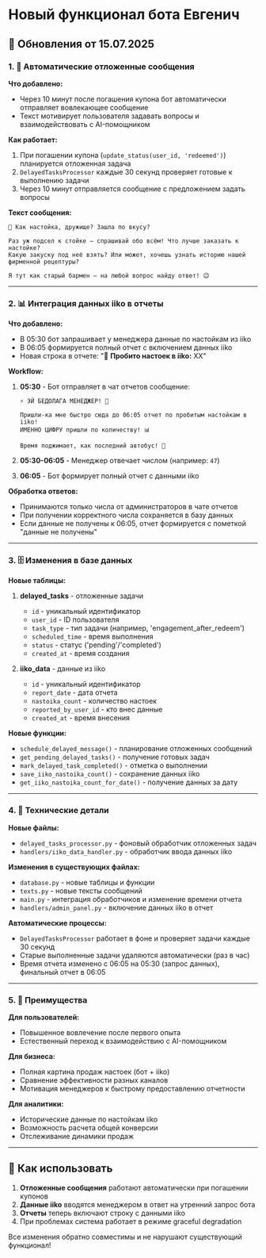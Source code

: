 # Новый функционал бота Евгенич

## 🚀 Обновления от 15.07.2025

### 1. 💬 Автоматические отложенные сообщения

**Что добавлено:**
- Через 10 минут после погашения купона бот автоматически отправляет вовлекающее сообщение
- Текст мотивирует пользователя задавать вопросы и взаимодействовать с AI-помощником

**Как работает:**
1. При погашении купона (`update_status(user_id, 'redeemed')`) планируется отложенная задача
2. `DelayedTasksProcessor` каждые 30 секунд проверяет готовые к выполнению задачи
3. Через 10 минут отправляется сообщение с предложением задать вопросы

**Текст сообщения:**
```
🥃 Как настойка, дружище? Зашла по вкусу?

Раз уж подсел к стойке — спрашивай обо всём! Что лучше заказать к настойке? 
Какую закуску под неё взять? Или может, хочешь узнать историю нашей фирменной рецептуры?

Я тут как старый бармен — на любой вопрос найду ответ! 😉
```

---

### 2. 📊 Интеграция данных iiko в отчеты

**Что добавлено:**
- В 05:30 бот запрашивает у менеджера данные по настойкам из iiko
- В 06:05 формируется полный отчет с включением данных iiko
- Новая строка в отчете: "🍷 **Пробито настоек в iiko:** XX"

**Workflow:**
1. **05:30** - Бот отправляет в чат отчетов сообщение:
   ```
   ⚡ ЭЙ БЕДОЛАГА МЕНЕДЖЕР! 🎯
   
   Пришли-ка мне быстро сюда до 06:05 отчет по пробитым настойкам в iiko!
   ИМЕННО ЦИФРУ пришли по количеству! 📊
   
   Время поджимает, как последний автобус! 🚌
   ```

2. **05:30-06:05** - Менеджер отвечает числом (например: `47`)

3. **06:05** - Бот формирует полный отчет с данными iiko

**Обработка ответов:**
- Принимаются только числа от администраторов в чате отчетов
- При получении корректного числа сохраняется в базу данных
- Если данные не получены к 06:05, отчет формируется с пометкой "данные не получены"

---

### 3. 🗄️ Изменения в базе данных

**Новые таблицы:**

1. **delayed_tasks** - отложенные задачи
   - `id` - уникальный идентификатор
   - `user_id` - ID пользователя
   - `task_type` - тип задачи (например, 'engagement_after_redeem')
   - `scheduled_time` - время выполнения
   - `status` - статус ('pending'/'completed')
   - `created_at` - время создания

2. **iiko_data** - данные из iiko
   - `id` - уникальный идентификатор
   - `report_date` - дата отчета
   - `nastoika_count` - количество настоек
   - `reported_by_user_id` - кто внес данные
   - `created_at` - время внесения

**Новые функции:**
- `schedule_delayed_message()` - планирование отложенных сообщений
- `get_pending_delayed_tasks()` - получение готовых задач
- `mark_delayed_task_completed()` - отметка о выполнении
- `save_iiko_nastoika_count()` - сохранение данных iiko
- `get_iiko_nastoika_count_for_date()` - получение данных за дату

---

### 4. 🔧 Технические детали

**Новые файлы:**
- `delayed_tasks_processor.py` - фоновый обработчик отложенных задач
- `handlers/iiko_data_handler.py` - обработчик ввода данных iiko

**Изменения в существующих файлах:**
- `database.py` - новые таблицы и функции
- `texts.py` - новые тексты сообщений
- `main.py` - интеграция обработчиков и изменение времени отчета
- `handlers/admin_panel.py` - включение данных iiko в отчет

**Автоматические процессы:**
- `DelayedTasksProcessor` работает в фоне и проверяет задачи каждые 30 секунд
- Старые выполненные задачи удаляются автоматически (раз в час)
- Время отчета изменено с 06:05 на 05:30 (запрос данных), финальный отчет в 06:05

---

### 5. 🎯 Преимущества

**Для пользователей:**
- Повышенное вовлечение после первого опыта
- Естественный переход к взаимодействию с AI-помощником

**Для бизнеса:**
- Полная картина продаж настоек (бот + iiko)
- Сравнение эффективности разных каналов
- Мотивация менеджеров к быстрому предоставлению отчетности

**Для аналитики:**
- Исторические данные по настойкам iiko
- Возможность расчета общей конверсии
- Отслеживание динамики продаж

---

## 🔄 Как использовать

1. **Отложенные сообщения** работают автоматически при погашении купонов
2. **Данные iiko** вводятся менеджером в ответ на утренний запрос бота
3. **Отчеты** теперь включают строку с данными iiko
4. При проблемах система работает в режиме graceful degradation

Все изменения обратно совместимы и не нарушают существующий функционал!
